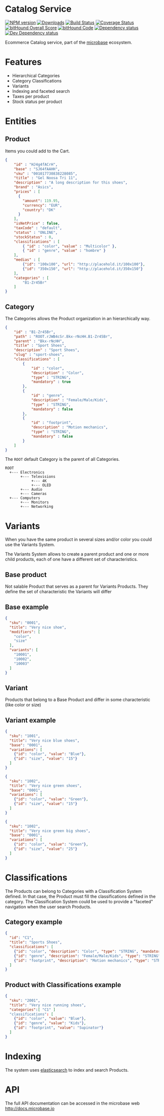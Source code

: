 # Catalog Service

[![NPM version][npm-image]][npm-url] 
[![Downloads][downloads-image]][npm-url] 
[![Build Status][travis-image]][travis-url] 
[![Coverage Status][coveralls-image]][coveralls-url] 
[![bitHound Overall Score][bithound-overal-image]][bithound-url]
[![bitHound Code][bithound-code-image]][bithound-url]
[![Dependency status][bithound-image]][bithound-url] 
[![Dev Dependency status][bithound-dev-image]][bithound-url] 

[npm-url]:https://npmjs.org/package/microbase
[downloads-image]:http://img.shields.io/npm/dm/microbase.svg
[npm-image]:http://img.shields.io/npm/v/microbase.svg

[travis-url]:https://travis-ci.org/ncornag/micro-catalog-service
[travis-image]:http://img.shields.io/travis/ncornag/micro-catalog-service/develop.svg
[coveralls-url]:https://coveralls.io/r/ncornag/micro-catalog-service
[coveralls-image]:https://img.shields.io/coveralls/ncornag/micro-catalog-service/develop.svg

[bithound-url]:https://www.bithound.io/github/ncornag/micro-catalog-service/develop
[bithound-overal-image]:https://www.bithound.io/github/ncornag/micro-catalog-service/badges/score.svg
[bithound-image]:https://img.shields.io/bithound/dependencies/github/ncornag/micro-catalog-service.svg
[bithound-dev-image]:https://img.shields.io/bithound/devDependencies/github/ncornag/micro-catalog-service.svg
[bithound-code-image]:https://www.bithound.io/github/ncornag/micro-catalog-service/badges/code.svg

Ecommerce Catalog service, part of the [microbase](http://microbase.io) 
ecosystem.

# Features

* Hierarchical Categories
* Category Classifications
* Variants
* Indexing and faceted search
* Taxes per product
* Stock status per product

# Entities

## Product

Items you could add to the Cart.

```json
{ 
    "id" : "HJ4g4fACrH", 
    "base" : "SJ64fAAHH", 
    "sku" : "001017730838228085", 
    "title" : "Gel Noosa Tri 11", 
    "description" : "A long description for this shoes", 
    "brand" : "Asics", 
    "prices" : [
      {
        "amount": 119.95,
        "currency": "EUR",
        "country": "DK"  
      } 
    ],
    "isNetPrice" : false, 
    "taxCode" : "default", 
    "status" : "ONLINE", 
    "stockStatus" : 0,
    "classifications" : [
        { "id" : "color", "value" : "Multicolor" }, 
        { "id" : "genre", "value" : "hombre" }
    ], 
    "medias" : [
        {"id": "100x100", "url": "http://placehold.it/100x100"},
        {"id": "350x150", "url": "http://placehold.it/350x150"}    
    ], 
    "categories" : [
        "B1-Zr45Br"
    ] 
}
```

## Category

The Categories allows the Product organization in an hierarchically way. 

```json
{ 
    "id" : "B1-Zr45Br", 
    "path" : "ROOT.rJWB4cSr.Bkx-rNcHH.B1-Zr45Br", 
    "parent" : "Bkx-rNcHH", 
    "title" : "Sport Shoes", 
    "description" : "Sport Shoes", 
    "slug" : "sport-shoes", 
    "classifications" : [
        {
            "id" : "color", 
            "description" : "Color", 
            "type" : "STRING", 
            "mandatory" : true
        }, 
        {
            "id" : "genre", 
            "description" : "Female/Male/Kids", 
            "type" : "STRING", 
            "mandatory" : false
        }, 
        {
            "id" : "footprint", 
            "description" : "Motion mechanics", 
            "type" : "STRING", 
            "mandatory" : false
        }
    ]
}
```

The `ROOT` default Category is the parent of all Categories.
   
```
ROOT
  +--- Electronics
       +--- Televisions
            +--- 4K
            +--- OLED
       +--- Audio
       +--- Cameras
  +--- Computers
       +--- Monitors
       +--- Networking
```

# Variants

  When you have the same product in several sizes and/or color you could 
  use the Variants System.
  
  The Variants System allows to create a parent product and one or more 
  child products, each of one have a different set of characteristics.
   
## Base product
  
  Not salable Product that serves as a parent for Variants Products. 
  They define the set of characteristic the Variants will differ

## Base example

```json
{
  "sku": "0001",
  "title": "Very nice shoe",
  "modifiers": [
    "color",
    "size"
  ],
  "variants": [
    "10001",
    "10002",
    "10003"
  ]
}
```
  
## Variant
  
  Products that belong to a Base Product and differ in some 
  characteristic (like color or size)
  
## Variant example

```json
{
  "sku": "1001",
  "title": "Very nice blue shoes",
  "base": "0001",
  "variations": [
    {"id": "color", "value": "Blue"},
    {"id": "size", "value": "15"}
  ]
}
```

```json
{
  "sku": "1002",
  "title": "Very nice green shoes",
  "base": "0001",
  "variations": [
    {"id": "color", "value": "Green"},
    {"id": "size", "value": "15"}
  ]
}
```

```json
{
  "sku": "1002",
  "title": "Very nice green big shoes",
  "base": "0001",
  "variations": [
    {"id": "color", "value": "Green"},
    {"id": "size", "value": "25"}
  ]
}
```

# Classifications

The Products can belong to Categories with a Classification System 
defined. In that case, the Product must fill the classifications defined 
in the category.
The Classification System could be used to provide a "faceted" 
navigation when the user search Products.
 
## Category example

```json
{ 
  "id": "C1", 
  "title": "Sports Shoes", 
  "classifications": [
    {"id": "color", "description": "Color", "type": "STRING", "mandatory": false}, 
    {"id": "genre", "description": "Female/Male/Kids", "type": "STRING", "mandatory": true}, 
    {"id": "footprint", "description": "Motion mechanics", "type": "STRING", "mandatory": false} 
  ] 
}
```

## Product with Classifications example

```json
{
  "sku": "2001",
  "title": "Very nice running shoes",
  "categories":[ "C1" ]
  "classifications": [
    {"id": "color", "value": "Blue"},
    {"id": "genre", "value": "Kids"},
    {"id": "footprint", "value": "Supinator"}
  ]
}
```

# Indexing

The system uses [elasticsearch](https://www.elastic.co/products/elasticsearch) 
to index and search Products.

# API

The full API documentation can be accessed in the microbase web http://docs.microbase.io